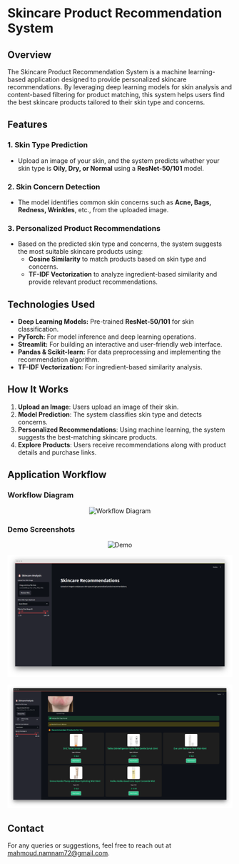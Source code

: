 # Skincare Product Recommendation System

## Overview
The Skincare Product Recommendation System is a machine learning-based application designed to provide personalized skincare recommendations. By leveraging deep learning models for skin analysis and content-based filtering for product matching, this system helps users find the best skincare products tailored to their skin type and concerns.

## Features
### 1. **Skin Type Prediction**
- Upload an image of your skin, and the system predicts whether your skin type is **Oily, Dry, or Normal** using a **ResNet-50/101** model.

### 2. **Skin Concern Detection**
- The model identifies common skin concerns such as **Acne, Bags, Redness, Wrinkles**, etc., from the uploaded image.

### 3. **Personalized Product Recommendations**
- Based on the predicted skin type and concerns, the system suggests the most suitable skincare products using:
  - **Cosine Similarity** to match products based on skin type and concerns.
  - **TF-IDF Vectorization** to analyze ingredient-based similarity and provide relevant product recommendations.

## Technologies Used
- **Deep Learning Models:** Pre-trained **ResNet-50/101** for skin classification.
- **PyTorch:** For model inference and deep learning operations.
- **Streamlit:** For building an interactive and user-friendly web interface.
- **Pandas & Scikit-learn:** For data preprocessing and implementing the recommendation algorithm.
- **TF-IDF Vectorization:** For ingredient-based similarity analysis.

## How It Works
1. **Upload an Image**: Users upload an image of their skin.
2. **Model Prediction**: The system classifies skin type and detects concerns.
3. **Personalized Recommendations**: Using machine learning, the system suggests the best-matching skincare products.
4. **Explore Products**: Users receive recommendations along with product details and purchase links.

## Application Workflow
### Workflow Diagram
<p align="center">
  <img src="https://github.com/user-attachments/assets/5d8c0dc6-108c-4ae8-a474-e69b9d388e16" alt="Workflow Diagram"/>
</p>

### Demo Screenshots

<p align="center">
  <img src="./assets/demo.gif" alt="Demo"/>
</p>


<p align="center">
  <img src="./assets/start.png" alt="Start Screen"/>
</p>

<p align="center">
  <img src="./assets/result.png" alt="Result Screen"/>
</p>

## Contact

For any queries or suggestions, feel free to reach out at [mahmoud.namnam72@gmail.com](mailto:mahmoud.namnam72@gmail.com).
